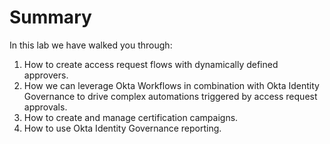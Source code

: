 # Summary 
In this lab we have walked you through:
1. How to create access request flows with dynamically defined approvers.
2. How we can leverage Okta Workflows in combination with Okta Identity Governance to drive complex automations triggered by access request approvals. 
3. How to create and manage certification campaigns.
4. How to use Okta Identity Governance reporting.

